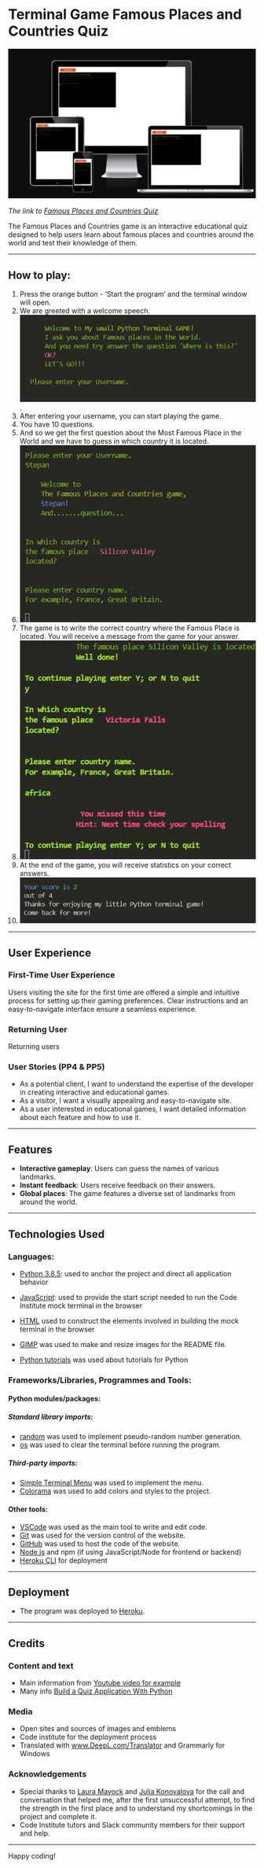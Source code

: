 # Terminal Game Famous Places and Countries Quiz

![Responsive Mockup](assets/images/validated.png)

*The link to [Famous Places and Countries Quiz](https://famous-places-75dcf37b0e17.herokuapp.com/)*

The Famous Places and Countries game is an interactive educational quiz designed to help users learn about famous places and countries around the world and test their knowledge of them.

---

## How to play:

  1. Press the orange button - ‘Start the program’ and the terminal window will open. 
  1. We are greeted with a welcome speech. ![Welcome](assets/images/welcome.png).
  1. After entering your username, you can start playing the game.
  1. You have 10 questions.
  1. And so we get the first question about the Most Famous Place in the World and we have to guess in which country it is located. 
  1. ![Question](assets/images/question.png)
  1. The game is to write the correct country where the Famous Place is located. You will receive a message from the game for your answer. 
  1. ![CorestAnswer](assets/images/corectuncorect.png)
  1. At the end of the game, you will receive statistics on your correct answers.
  1. ![Finish](assets/images/finish.png)

---

## User Experience

### First-Time User Experience

Users visiting the site for the first time are offered a simple and intuitive process for setting up their gaming preferences. Clear instructions and an easy-to-navigate interface ensure a seamless experience.

### Returning User

Returning users

### User Stories (PP4 & PP5)

- As a potential client, I want to understand the expertise of the developer in creating interactive and educational games.
- As a visitor, I want a visually appealing and easy-to-navigate site.
- As a user interested in educational games, I want detailed information about each feature and how to use it.

---

## Features
  
- **Interactive gameplay**: Users can guess the names of various landmarks.
- **Instant feedback**: Users receive feedback on their answers.
- **Global places**: The game features a diverse set of landmarks from around the world.

---

## Technologies Used

### Languages:

- [Python 3.8.5](https://www.python.org/downloads/release/python-385/): used to anchor the project and direct all application behavior

- [JavaScript](https://www.javascript.com/): used to provide the start script needed to run the Code Institute mock terminal in the browser

- [HTML](https://developer.mozilla.org/en-US/docs/Web/HTML) used to construct the elements involved in building the mock terminal in the browser

- [GIMP](https://www.gimp.org/) was used to make and resize images for the README file.

- [Python tutorials](https://www.w3schools.com/python) was used about tutorials for Python

### Frameworks/Libraries, Programmes and Tools:
#### Python modules/packages:

##### Standard library imports:

- [random](https://docs.python.org/3/library/random.html) was used to implement pseudo-random number generation.
- [os](https://docs.python.org/3/library/os.html ) was used to clear the terminal before running the program.

##### Third-party imports:

- [Simple Terminal Menu](https://pypi.org/project/simple-term-menu/) was used to implement the menu.
- [Colorama](https://pypi.org/project/colorama/) was used to add colors and styles to the project.

#### Other tools:

- [VSCode](https://code.visualstudio.com/) was used as the main tool to write and edit code.
- [Git](https://git-scm.com/) was used for the version control of the website.
- [GitHub](https://github.com/) was used to host the code of the website.
- [Node.js](https://nodejs.org/) and npm (if using JavaScript/Node for frontend or backend)
- [Heroku CLI](https://devcenter.heroku.com/articles/heroku-cli) for deployment

---

## Deployment

- The program was deployed to [Heroku](https://dashboard.heroku.com).

---
## Credits

### Content and text

* Main information from [Youtube video for example](https://www.youtube.com/watch?v=zehwgTB0vV8)
* Many info  [Build a Quiz Application With Python](https://realpython.com/python-quiz-application/)

### Media

* Open sites and sources of images and emblems
* Code institute for the deployment process
* Translated with www.DeepL.com/Translator and Grammarly for Windows

### Acknowledgements
* Special thanks to [Laura Mayock](https://www.linkedin.com/in/laura-mayock/) and [Julia Konovalova](https://github.com/IuliiaKonovalova) for the call and conversation that helped me, after the first unsuccessful attempt, to find the strength in the first place and to understand my shortcomings in the project and complete it. 
* Code Institute tutors and Slack community members for their support and help.

---

Happy coding!
